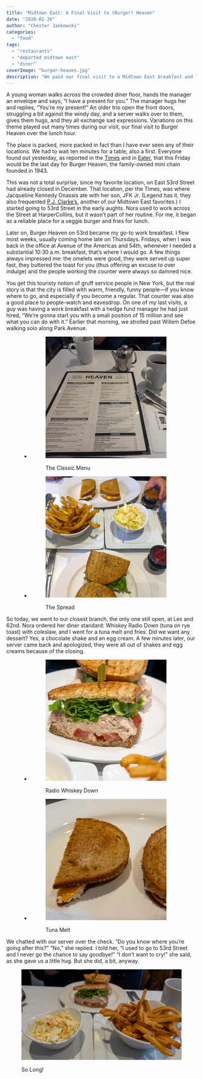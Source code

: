 ```yaml
---
title: "Midtown East: A Final Visit to (Burger) Heaven"
date: "2020-02-26"
author: "Chester Jankowski"
categories: 
  - "food"
tags: 
  - "restaurants"
  - "departed midtown east"
  - "diner"
coverImage: "burger-heaven.jpg"
description: "We paid our final visit to a Midtown East breakfast and lunch favorite Burger Heaven, which is closing this week after 77 years."
---
```


A young woman walks across the crowded diner floor, hands the manager an envelope and says, “I have a present for you.” The manager hugs her and replies, “You’re my present!” An older trio open the front doors, struggling a bit against the windy day, and a server walks over to them, gives them hugs, and they all exchange sad expressions. Variations on this theme played out many times during our visit, our final visit to Burger Heaven over the lunch hour.

The place is packed, more packed in fact than I have ever seen any of their locations. We had to wait ten minutes for a table, also a first. Everyone found out yesterday, as reported in the [Times](https://www.nytimes.com/2020/02/25/style/everybody-goes-to-burger-heaven.html) and in [Eater](https://ny.eater.com/2020/2/25/21152684/burger-heaven-closing), that this Friday would be the last day for Burger Heaven, the family-owned mini chain founded in 1943.

This was not a total surprise, since my favorite location, on East 53rd Street had already closed in December. That location, per the Times, was where Jacqueline Kennedy Onassis ate with her son, JFK Jr. (Legend has it, they also frequented [P.J. Clarke’s](http://pjclarkes.com/), another of our Midtown East favorites.) I started going to 53rd Street in the early aughts. Nora used to work across the Street at HarperCollins, but it wasn’t part of her routine. For me, it began as a reliable place for a veggie burger and fries for lunch.

Later on, Burger Heaven on 53rd became my go-to work breakfast. I flew most weeks, usually coming home late on Thursdays. Fridays, when I was back in the office at Avenue of the Americas and 54th, whenever I needed a substantial 10:30 a.m. breakfast, that’s where I would go. A few things always impressed me: the omelets were good, they were served up super fast, they buttered the toast for you (thus offering an excuse to over indulge) and the people working the counter were always so damned nice.

You get this touristy notion of gruff service people in New York, but the real story is that the city is filled with warm, friendly, funny people—if you know where to go, and especially if you become a regular. That counter was also a good place to people-watch and eavesdrop. On one of my last visits, a guy was having a work breakfast with a hedge fund manager he had just hired, “We’re gonna start you with a small position of 15 million and see what you can do with it.” Earlier that morning, we strolled past Willem Defoe walking solo along Park Avenue.

<figure>

- <figure>
    
    ![Burger Heaven NYC menu](images/burger-heaven-3.jpg)
    
    <figcaption>
    
    The Classic Menu
    
    </figcaption>
    
    </figure>
    
- <figure>
    
    ![Burger Heaven NYC lunch](images/burger-heaven-2.jpg)
    
    <figcaption>
    
    The Spread
    
    </figcaption>
    
    </figure>
    



</figure>

So today, we went to our closest branch, the only one still open, at Lex and 62nd. Nora ordered her diner standard: Whiskey Radio Down (tuna on rye toast) with coleslaw, and I went for a tuna melt and fries. Did we want any dessert? Yes, a chocolate shake and an egg cream. A few minutes later, our server came back and apologized, they were all out of shakes and egg creams because of the closing.

<figure>

- <figure>
    
    ![Burger Heaven NYC Radio Whiskey Down](images/burger-heaven-5.jpg)
    
    <figcaption>
    
    Radio Whiskey Down
    
    </figcaption>
    
    </figure>
    
- <figure>
    
    ![Burger Heaven NYC Tuna Melt](images/burger-heaven-4.jpg)
    
    <figcaption>
    
    Tuna Melt
    
    </figcaption>
    
    </figure>
    



</figure>

We chatted with our server over the check. “Do you know where you’re going after this?” “No,” she replied. I told her, “I used to go to 53rd Street and I never go the chance to say goodbye!” “I don’t want to cry!” she said, as she gave us a little hug. But she did, a bit, anyway.

<figure>

![Burger Heaven NYC](images/burger-heaven-6.jpg)

<figcaption>

So Long!

</figcaption>

</figure>
